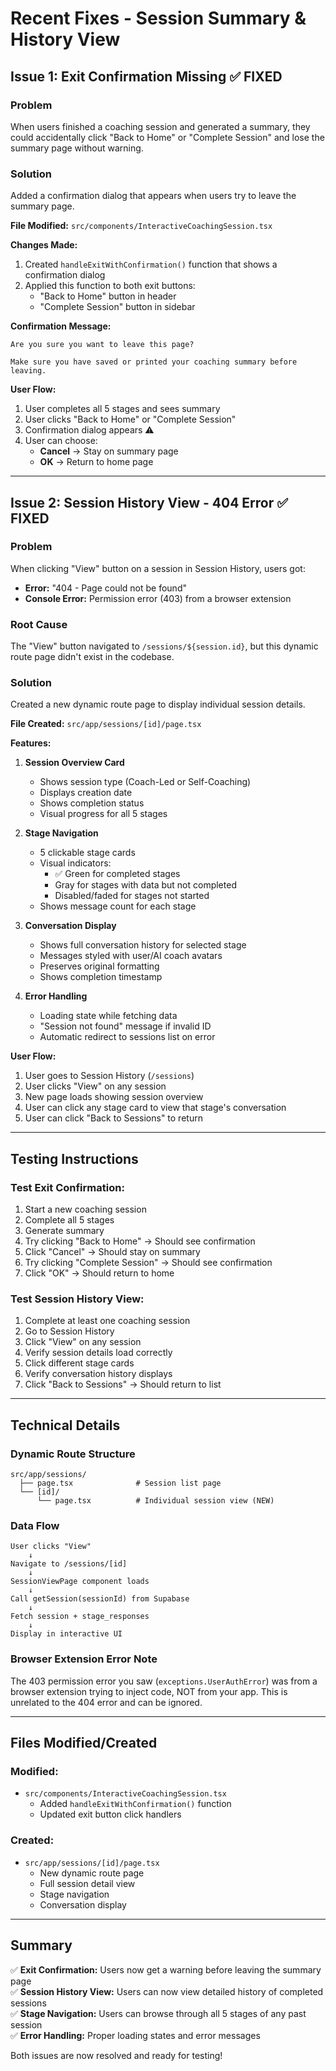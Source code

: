 # Recent Fixes - Session Summary & History View

## Issue 1: Exit Confirmation Missing ✅ FIXED

### Problem
When users finished a coaching session and generated a summary, they could accidentally click "Back to Home" or "Complete Session" and lose the summary page without warning.

### Solution
Added a confirmation dialog that appears when users try to leave the summary page.

**File Modified:** `src/components/InteractiveCoachingSession.tsx`

**Changes Made:**
1. Created `handleExitWithConfirmation()` function that shows a confirmation dialog
2. Applied this function to both exit buttons:
   - "Back to Home" button in header
   - "Complete Session" button in sidebar

**Confirmation Message:**
```
Are you sure you want to leave this page?

Make sure you have saved or printed your coaching summary before leaving.
```

**User Flow:**
1. User completes all 5 stages and sees summary
2. User clicks "Back to Home" or "Complete Session"
3. Confirmation dialog appears ⚠️
4. User can choose:
   - **Cancel** → Stay on summary page
   - **OK** → Return to home page

---

## Issue 2: Session History View - 404 Error ✅ FIXED

### Problem
When clicking "View" button on a session in Session History, users got:
- **Error:** "404 - Page could not be found"
- **Console Error:** Permission error (403) from a browser extension

### Root Cause
The "View" button navigated to `/sessions/${session.id}`, but this dynamic route page didn't exist in the codebase.

### Solution
Created a new dynamic route page to display individual session details.

**File Created:** `src/app/sessions/[id]/page.tsx`

**Features:**
1. **Session Overview Card**
   - Shows session type (Coach-Led or Self-Coaching)
   - Displays creation date
   - Shows completion status
   - Visual progress for all 5 stages

2. **Stage Navigation**
   - 5 clickable stage cards
   - Visual indicators:
     - ✅ Green for completed stages
     - Gray for stages with data but not completed
     - Disabled/faded for stages not started
   - Shows message count for each stage

3. **Conversation Display**
   - Shows full conversation history for selected stage
   - Messages styled with user/AI coach avatars
   - Preserves original formatting
   - Shows completion timestamp

4. **Error Handling**
   - Loading state while fetching data
   - "Session not found" message if invalid ID
   - Automatic redirect to sessions list on error

**User Flow:**
1. User goes to Session History (`/sessions`)
2. User clicks "View" on any session
3. New page loads showing session overview
4. User can click any stage card to view that stage's conversation
5. User can click "Back to Sessions" to return

---

## Testing Instructions

### Test Exit Confirmation:
1. Start a new coaching session
2. Complete all 5 stages
3. Generate summary
4. Try clicking "Back to Home" → Should see confirmation
5. Click "Cancel" → Should stay on summary
6. Try clicking "Complete Session" → Should see confirmation
7. Click "OK" → Should return to home

### Test Session History View:
1. Complete at least one coaching session
2. Go to Session History
3. Click "View" on any session
4. Verify session details load correctly
5. Click different stage cards
6. Verify conversation history displays
7. Click "Back to Sessions" → Should return to list

---

## Technical Details

### Dynamic Route Structure
```
src/app/sessions/
  ├── page.tsx              # Session list page
  └── [id]/
      └── page.tsx          # Individual session view (NEW)
```

### Data Flow
```
User clicks "View"
    ↓
Navigate to /sessions/[id]
    ↓
SessionViewPage component loads
    ↓
Call getSession(sessionId) from Supabase
    ↓
Fetch session + stage_responses
    ↓
Display in interactive UI
```

### Browser Extension Error Note
The 403 permission error you saw (`exceptions.UserAuthError`) was from a browser extension trying to inject code, NOT from your app. This is unrelated to the 404 error and can be ignored.

---

## Files Modified/Created

### Modified:
- `src/components/InteractiveCoachingSession.tsx`
  - Added `handleExitWithConfirmation()` function
  - Updated exit button click handlers

### Created:
- `src/app/sessions/[id]/page.tsx`
  - New dynamic route page
  - Full session detail view
  - Stage navigation
  - Conversation display

---

## Summary

✅ **Exit Confirmation:** Users now get a warning before leaving the summary page  
✅ **Session History View:** Users can now view detailed history of completed sessions  
✅ **Stage Navigation:** Users can browse through all 5 stages of any past session  
✅ **Error Handling:** Proper loading states and error messages

Both issues are now resolved and ready for testing!
